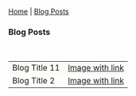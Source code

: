 <p center><a href="https://gouldju1.github.io/gouldju1/">Home</a> | <a href="https://gouldju1.github.io/gouldju1/blogs">Blog Posts</a></p>
<h3>Blog Posts</h3>
<br>
 <table cellspacing="0" cellpadding="0">
  <tr style="background:#fbfaf7">
    <td style="text-align: left">Blog Title 11</td>
    <td style="text-align: center"><a href="https://gouldju1.github.io/gouldju1/posts/sample_post">Image with link</a></td>
  </tr>
  <tr>
    <td style="text-align: left">Blog Title 2</td>
    <td style="text-align: center"><a href="https://gouldju1.github.io/gouldju1/posts/sample_post">Image with link</a></td>
  </tr>
  <!--
  <tr>
    <td style="text-align: center">Blog Title</td>
    <td style="text-align: center"><a href="https://gouldju1.github.io/gouldju1/posts/sample_post">Image with link</a></td>
  </tr>
  -->
</table>
<br><br>